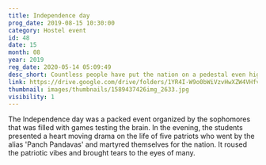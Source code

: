 ```yaml
---
title: Independence day
prog_date: 2019-08-15 10:30:00
category: Hostel event
id: 48
date: 15
month: 08
year: 2019
reg_date: 2020-05-14 05:09:49
desc_short: Countless people have put the nation on a pedestal even higher than their own lives. The Independence day is an alarm to remind us of our nation's innumerable & very often, unsung Heroes.  
link: https://drive.google.com/drive/folders/1YR4I-W9o0bWiVzvHwXZW4VHfvgftqnbJ
thumbnail: images/thumbnails/1589437426img_2633.jpg
visibility: 1
---
```


The Independence day was a packed event organized by the sophomores that was filled with games  testing the brain. In the evening, the students presented a heart moving drama on the life of five patriots who went by the alias 'Panch Pandavas' and martyred themselves for the nation. It roused the patriotic vibes and brought tears to the eyes of many.